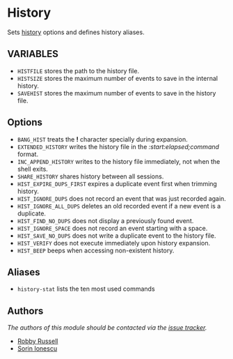 History
=======

Sets [history][1] options and defines history aliases.

VARIABLES
---------

  - `HISTFILE` stores the path to the history file.
  - `HISTSIZE` stores the maximum number of events to save in the internal history.
  - `SAVEHIST` stores the maximum number of events to save in the history file.

Options
-------

  - `BANG_HIST` treats the **!** character specially during expansion.
  - `EXTENDED_HISTORY` writes the history file in the *:start:elapsed;command* format.
  - `INC_APPEND_HISTORY` writes to the history file immediately, not when the shell exits.
  - `SHARE_HISTORY` shares history between all sessions.
  - `HIST_EXPIRE_DUPS_FIRST` expires a duplicate event first when trimming history.
  - `HIST_IGNORE_DUPS` does not record an event that was just recorded again.
  - `HIST_IGNORE_ALL_DUPS` deletes an old recorded event if a new event is a duplicate.
  - `HIST_FIND_NO_DUPS` does not display a previously found event.
  - `HIST_IGNORE_SPACE` does not record an event starting with a space.
  - `HIST_SAVE_NO_DUPS` does not write a duplicate event to the history file.
  - `HIST_VERIFY` does not execute immediately upon history expansion.
  - `HIST_BEEP` beeps when accessing non-existent history.

Aliases
-------

  - `history-stat` lists the ten most used commands

Authors
-------

*The authors of this module should be contacted via the [issue tracker][2].*

  - [Robby Russell](https://github.com/robbyrussell)
  - [Sorin Ionescu](https://github.com/sorin-ionescu)

[1]: http://zsh.sourceforge.net/Guide/zshguide02.html#l16
[2]: https://github.com/sorin-ionescu/oh-my-zsh/issues

